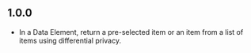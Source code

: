 1.0.0
-----

- In a Data Element, return a pre-selected item or an item from a list of items using differential privacy.